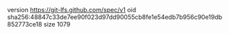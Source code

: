 version https://git-lfs.github.com/spec/v1
oid sha256:48847c33de7ee90f023d97dd90055cb8fe1e54edb7b956c90e19db852773ce18
size 1079
